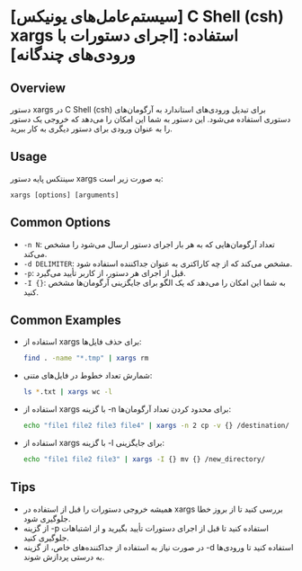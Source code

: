 # [سیستم‌عامل‌های یونیکس] C Shell (csh) xargs استفاده: [اجرای دستورات با ورودی‌های چندگانه]

## Overview
دستور xargs در C Shell (csh) برای تبدیل ورودی‌های استاندارد به آرگومان‌های دستوری استفاده می‌شود. این دستور به شما این امکان را می‌دهد که خروجی یک دستور را به عنوان ورودی برای دستور دیگری به کار ببرید.

## Usage
سینتکس پایه دستور xargs به صورت زیر است:

```
xargs [options] [arguments]
```

## Common Options
- `-n N`: تعداد آرگومان‌هایی که به هر بار اجرای دستور ارسال می‌شود را مشخص می‌کند.
- `-d DELIMITER`: مشخص می‌کند که از چه کاراکتری به عنوان جداکننده استفاده شود.
- `-p`: قبل از اجرای هر دستور، از کاربر تأیید می‌گیرد.
- `-I {}`: به شما این امکان را می‌دهد که یک الگو برای جایگزینی آرگومان‌ها مشخص کنید.

## Common Examples
- استفاده از xargs برای حذف فایل‌ها:
    ```bash
    find . -name "*.tmp" | xargs rm
    ```

- شمارش تعداد خطوط در فایل‌های متنی:
    ```bash
    ls *.txt | xargs wc -l
    ```

- استفاده از xargs با گزینه -n برای محدود کردن تعداد آرگومان‌ها:
    ```bash
    echo "file1 file2 file3 file4" | xargs -n 2 cp -v {} /destination/
    ```

- استفاده از xargs با گزینه -I برای جایگزینی:
    ```bash
    echo "file1 file2 file3" | xargs -I {} mv {} /new_directory/
    ```

## Tips
- همیشه خروجی دستورات را قبل از استفاده در xargs بررسی کنید تا از بروز خطا جلوگیری شود.
- از گزینه -p استفاده کنید تا قبل از اجرای دستورات تأیید بگیرید و از اشتباهات جلوگیری کنید.
- در صورت نیاز به استفاده از جداکننده‌های خاص، از گزینه -d استفاده کنید تا ورودی‌ها به درستی پردازش شوند.